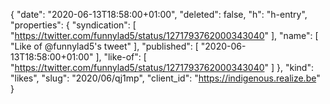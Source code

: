 {
  "date": "2020-06-13T18:58:00+01:00",
  "deleted": false,
  "h": "h-entry",
  "properties": {
    "syndication": [
      "https://twitter.com/funnylad5/status/1271793762000343040"
    ],
    "name": [
      "Like of @funnylad5's tweet"
    ],
    "published": [
      "2020-06-13T18:58:00+01:00"
    ],
    "like-of": [
      "https://twitter.com/funnylad5/status/1271793762000343040"
    ]
  },
  "kind": "likes",
  "slug": "2020/06/qj1mp",
  "client_id": "https://indigenous.realize.be"
}
